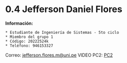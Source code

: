 # 0.4 Jefferson Daniel Flores 

**Información:**

    * Estudiante de Ingeniería de Sistemas - 5to ciclo
    * Miembro del grupo 1
    * Código: 20222524k
    * Teléfono: 946153327
Correo: jefferson.flores.m@uni.pe
VIDEO PC2: [PC2](https://youtu.be/2U8utmI026g)
